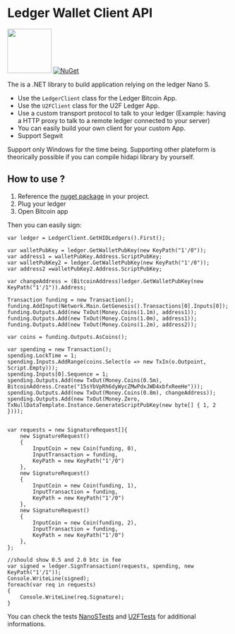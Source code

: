 # Ledger Wallet Client API

<img src="http://segwit.co/static/public/images/logo.png" width="100"> [![NuGet](https://img.shields.io/nuget/v/LedgerWallet.svg)](https://www.nuget.org/packages/LedgerWallet/)

The is a .NET library to build application relying on the ledger Nano S.

* Use the `LedgerClient` class for the Ledger Bitcoin App.
* Use the `U2FClient` class for the U2F Ledger App.
* Use a custom transport protocol to talk to your ledger (Example: having a HTTP proxy to talk to a remote ledger connected to your server)
* You can easily build your own client for your custom App.
* Support Segwit

Support only Windows for the time being. Supporting other plateform is theorically possible if you can compile hidapi library by yourself.

## How to use ?

1. Reference the [nuget package](https://www.nuget.org/packages/LedgerWallet/) in your project.
2. Plug your ledger
3. Open Bitcoin app

Then you can easily sign:

```
var ledger = LedgerClient.GetHIDLedgers().First();

var walletPubKey = ledger.GetWalletPubKey(new KeyPath("1'/0"));
var address1 = walletPubKey.Address.ScriptPubKey;
var walletPubKey2 = ledger.GetWalletPubKey(new KeyPath("1'/0"));
var address2 =walletPubKey2.Address.ScriptPubKey;

var changeAddress = (BitcoinAddress)ledger.GetWalletPubKey(new KeyPath("1'/1")).Address;

Transaction funding = new Transaction();
funding.AddInput(Network.Main.GetGenesis().Transactions[0].Inputs[0]);
funding.Outputs.Add(new TxOut(Money.Coins(1.1m), address1));
funding.Outputs.Add(new TxOut(Money.Coins(1.0m), address1));
funding.Outputs.Add(new TxOut(Money.Coins(1.2m), address2));

var coins = funding.Outputs.AsCoins();

var spending = new Transaction();
spending.LockTime = 1;
spending.Inputs.AddRange(coins.Select(o => new TxIn(o.Outpoint, Script.Empty)));
spending.Inputs[0].Sequence = 1;
spending.Outputs.Add(new TxOut(Money.Coins(0.5m), BitcoinAddress.Create("15sYbVpRh6dyWycZMwPdxJWD4xbfxReeHe")));
spending.Outputs.Add(new TxOut(Money.Coins(0.8m), changeAddress));
spending.Outputs.Add(new TxOut(Money.Zero, TxNullDataTemplate.Instance.GenerateScriptPubKey(new byte[] { 1, 2 })));


var requests = new SignatureRequest[]{
	new SignatureRequest()
	{
		InputCoin = new Coin(funding, 0),
		InputTransaction = funding,
		KeyPath = new KeyPath("1'/0")
	},
	new SignatureRequest()
	{
		InputCoin = new Coin(funding, 1),
		InputTransaction = funding,
		KeyPath = new KeyPath("1'/0")
	},
	new SignatureRequest()
	{
		InputCoin = new Coin(funding, 2),
		InputTransaction = funding,
		KeyPath = new KeyPath("1'/0")
	},
};

//should show 0.5 and 2.0 btc in fee
var signed = ledger.SignTransaction(requests, spending, new KeyPath("1'/1"));
Console.WriteLine(signed);
foreach(var req in requests)
{
    Console.WriteLine(req.Signature);
}
```

You can check the tests [NanoSTests](https://github.com/LedgerHQ/ledger-dotnet-api/blob/master/LedgerWallet.Tests/NanoSTests.cs) and [U2FTests](https://github.com/LedgerHQ/ledger-dotnet-api/blob/master/LedgerWallet.Tests/U2FTests.cs) for additional informations.

